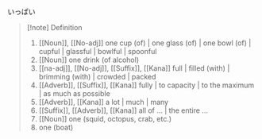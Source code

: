 いっぱい

>[!note] Definition
> 1. [[Noun]], [[No-adj]]
>    one cup (of) | one glass (of) | one bowl (of) | cupful | glassful | bowlful | spoonful
>2. [[Noun]]
>  one drink (of alcohol)
>3. [[na-adj]], [[No-adj]], [[Suffix]], [[Kana]]
>  full | filled (with) | brimming (with) | crowded | packed
>4. [[Adverb]], [[Suffix]], [[Kana]]
>   fully | to capacity | to the maximum | as much as possible
>5. [[Adverb]], [[Kana]]
>   a lot | much | many
>6. [[Suffix]], [[Adverb]], [[Kana]]
>   all of ... | the entire ...
>7. [[Noun]]
>   one (squid, octopus, crab, etc.) 
>8. one (boat)
